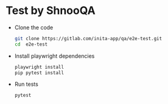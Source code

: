 
# Test by ShnooQA

- Clone the code
    ```bash
    git clone https://gitlab.com/inita-app/qa/e2e-test.git
    cd  e2e-test
    ```
- Install playwright dependencies
    ```bash
    playwright install
    pip pytest install
    ```
- Run tests
    ```bash
    pytest
    ```




